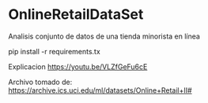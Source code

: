 # OnlineRetailDataSet
Analisis conjunto de datos de una tienda minorista en línea 

pip install -r requirements.tx


Explicacion
https://youtu.be/VLZfGeFu6cE 

Archivo tomado de: https://archive.ics.uci.edu/ml/datasets/Online+Retail+II#

